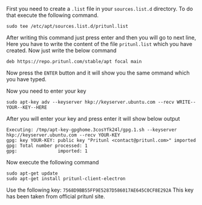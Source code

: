 First you need to create a ```.list``` file in your ```sources.list.d``` directory. To do that execute the following command.
```
sudo tee /etc/apt/sources.list.d/pritunl.list
```
After writing this command just press enter and then you will go to next line, Here you have to write the content of the file ```pritunl.list``` which you have created.
Now just write the below command
```
deb https://repo.pritunl.com/stable/apt focal main
```
Now press the ```ENTER``` button and it will show you the same ommand which you have typed.

Now you need to enter your key
```
sudo apt-key adv --keyserver hkp://keyserver.ubuntu.com --recv WRITE--YOUR--KEY--HERE
```

After you will enter your key and press enter it will show below output
```
Executing: /tmp/apt-key-gpghome.3cosYfk24l/gpg.1.sh --keyserver hkp://keyserver.ubuntu.com --recv YOUR-KEY
gpg: key YOUR-KEY: public key "Pritunl <contact@pritunl.com>" imported
gpg: Total number processed: 1
gpg:               imported: 1

```

Now execute the following command
```
sudo apt-get update
sudo apt-get install pritunl-client-electron
```
Use the following key: ```7568D9BB55FF9E5287D586017AE645C0CF8E292A```
This key has been taken from official pritunl site.
